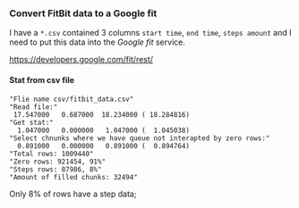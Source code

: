 ### Convert FitBit data to a Google fit

I have a `*.csv` contained 3 columns `start time`, `end time`, `steps amount` and  I need to put this data into the *Google fit* service.

https://developers.google.com/fit/rest/

#### Stat from csv file
```
"Flie name csv/fitbit_data.csv"
"Read file:"
 17.547000   0.687000  18.234000 ( 18.284816)
"Get stat:"
  1.047000   0.000000   1.047000 (  1.045038)
"Select chnunks where we have queue not interapted by zero rows:"
  0.891000   0.000000   0.891000 (  0.894764)
"Total rows: 1009440"
"Zero rows: 921454, 91%"
"Steps rows: 87986, 8%"
"Amount of filled chunks: 32494"
```

Only 8% of rows have a step data;

